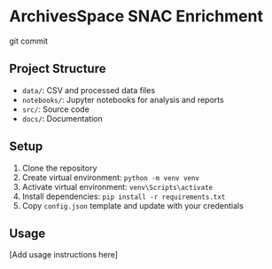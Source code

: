 # ArchivesSpace SNAC Enrichment

git commit

## Project Structure
- `data/`: CSV and processed data files
- `notebooks/`: Jupyter notebooks for analysis and reports
- `src/`: Source code
- `docs/`: Documentation

## Setup
1. Clone the repository
2. Create virtual environment: `python -m venv venv`
3. Activate virtual environment: `venv\Scripts\activate`
4. Install dependencies: `pip install -r requirements.txt`
5. Copy `config.json` template and update with your credentials

## Usage
[Add usage instructions here]
